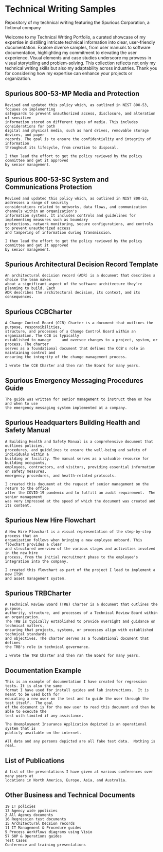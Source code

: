 # Technical Writing Samples
Repository of my technical writing featuring the Spurious Corporation, a fictional company

Welcome to my Technical Writing Portfolio, a curated showcase of my expertise in distilling intricate technical information into clear, user-friendly documentation. Explore diverse samples, from user manuals to software documentation, highlighting my commitment to elevating the user experience. Visual elements and case studies underscore my prowess in visual storytelling and problem-solving. This collection reflects not only my technical writing skills but also my adaptability across industries. Thank you for considering how my expertise can enhance your projects or organization.

## Spurious 800-53-MP Media and Protection
    Revised and updated this policy which, as outlined in NIST 800-53, focuses on implementing 
    safeguards to prevent unauthorized access, disclosure, and alteration of sensitive 
    information stored on different types of media. This includes considerations for both 
    digital and physical media, such as hard drives, removable storage devices, and paper 
    records. The goal is to ensure the confidentiality and integrity of information 
    throughout its lifecycle, from creation to disposal.
    
    I then lead the effort to get the policy reviewed by the policy committee and get it approved 
    by senior management.  

## Spurious 800-53-SC System and Communications Protection
    Revised and updated this policy which, as outlined in NIST 800-53, addresses a range of security 
    considerations related to networks, data flows, and communication channels within an organization's 
    information systems. It includes controls and guidelines for implementing measures such as boundary 
    protections, network monitoring, secure configurations, and controls to prevent unauthorized access 
    and tampering of information during transmission.
    
    I then lead the effort to get the policy reviewed by the policy committee and get it approved 
    by senior management.  

## Spurious Architectural Decision Record Template 
    An architectural decision record (ADR) is a document that describes a choice the team makes
    about a significant aspect of the software architecture they’re planning to build. Each 
    ADR describes the architectural decision, its context, and its consequences.

## Spurious CCBCharter
    A Change Control Board (CCB) Charter is a document that outlines the purpose, responsibilities, 
    structure, and processes of a Change Control Board within an organization. The CCB is typically 
    established to manage     and oversee changes to a project, system, or process. The charter 
    serves as a foundational document that defines the CCB's role in maintaining control and 
    ensuring the integrity of the change management process.
    
    I wrote the CCB Charter and then ran the Board for many years. 

## Spurious Emergency Messaging Procedures Guide
    
    The guide was written for senior mamagement to instruct them on how and when to use 
    the emergency messaging system implemented at a company. 

## Spurious Headquarters Building Health and Safety Manual
    A Building Health and Safety Manual is a comprehensive document that outlines policies, 
    procedures, and guidelines to ensure the well-being and safety of individuals within a 
    building or facility. The manual serves as a valuable resource for building occupants, 
    employees, contractors, and visitors, providing essential information on safety measures, 
    emergency procedures, and health-related protocols.
    
    I created this document at the request of senior management on the return to the office 
    after the COVID-19 pandemic and to fulfill an audit requirement.  The senior management 
    was very impressed at the speed of which the document was created and its content. 

## Spurious New Hire Flowchart
    A New Hire Flowchart is a visual representation of the step-by-step process that an 
    organization follows when bringing a new employee onboard. This flowchart provides a clear 
    and structured overview of the various stages and activities involved in the new hire 
    process, from the initial recruitment phase to the employee's integration into the company.
    
    I created this flowchart as part of the project I lead to implement a new ITSM 
    and asset management system. 

## Spurious TRBCharter
    A Technical Review Board (TRB) Charter is a document that outlines the purpose, 
    authority, structure, and processes of a Technical Review Board within an organization. 
    The TRB is typically established to provide oversight and guidance on technical matters, 
    ensuring that projects, systems, or processes align with established technical standards 
    and objectives. The charter serves as a foundational document that defines 
    the TRB's role in technical governance.
    
    I wrote the TRB Charter and then ran the Board for many years. 

## Documentation Example 
    This is an example of documentation I have created for regression tests. It is also the same 
    format I have used for install guides and lab instructions.  It is meant to be used both for 
    educating a new user on the test and to guide the user through the test itself.  The goal 
    of the document is for the new user to read this document and then be able to execute the 
    test with limited if any assistance. 

    The Unemployment Insurance Application depicted is an operational system that is 
    publicly available on the internet.  

    All data and any persons depicted are all fake test data.  Nothing is real.

## List of Publications
    A list of the presentations I have given at various conferences over many years at 
    locations in North America, Europe, Asia, and Australia.   
    
## Other Business and Technical Documents 
    19 IT policies 
    13 Agency wide ppolicies 
    2 All Agency documents 
    16 Regression test documents 
    15 Architectural Decsion records 
    11 IT Management & Procedure guides 
    5 Process Workflows diagrams using Visio
    57 SOP & Operations guides 
    Test Cases
    Conference and training presentations 



